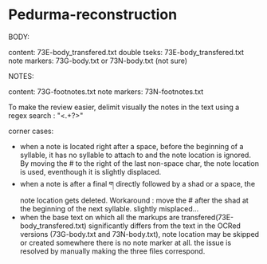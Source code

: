 # Pedurma-reconstruction

BODY:

content: 73E-body_transfered.txt
double tseks: 73E-body_transfered.txt
note markers: 73G-body.txt or 73N-body.txt (not sure)


NOTES:

content: 73G-footnotes.txt
note markers: 73N-footnotes.txt

To make the review easier, delimit visually the notes in the text using a regex search : "<.+?>"

corner cases:
 - when a note is located right after a space, before the beginning of a syllable, it has no syllable to attach to and the note location is ignored. By moving the # to the right of the last non-space char, the note location is used, eventhough it is slightly displaced.
 - when a note is after a final ག directly followed by a shad or a space, the note location gets deleted. Workaround : move the # after the shad at the beginning of the next syllable. slightly misplaced...
 - when the base text on which all the markups are transfered(73E-body_transfered.txt) significantly differs from the text in the OCRed versions (73G-body.txt and 73N-body.txt), note location may be skipped or created somewhere there is no note marker at all. the issue is resolved by manually making the three files correspond.